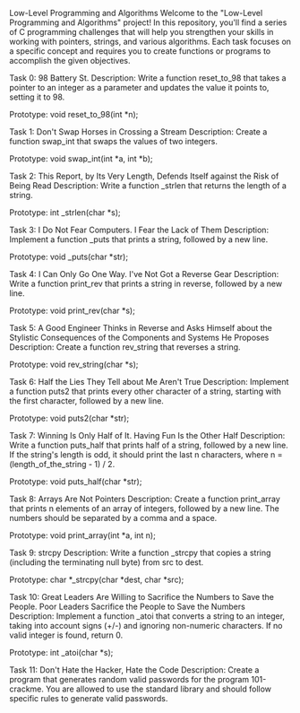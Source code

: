Low-Level Programming and Algorithms
Welcome to the "Low-Level Programming and Algorithms" project! In this repository, you'll find a series of C programming challenges that will help you strengthen your skills in working with pointers, strings, and various algorithms. Each task focuses on a specific concept and requires you to create functions or programs to accomplish the given objectives.

Task 0: 98 Battery St.
Description: Write a function reset_to_98 that takes a pointer to an integer as a parameter and updates the value it points to, setting it to 98.

Prototype: void reset_to_98(int *n);

Task 1: Don't Swap Horses in Crossing a Stream
Description: Create a function swap_int that swaps the values of two integers.

Prototype: void swap_int(int *a, int *b);

Task 2: This Report, by Its Very Length, Defends Itself against the Risk of Being Read
Description: Write a function _strlen that returns the length of a string.

Prototype: int _strlen(char *s);

Task 3: I Do Not Fear Computers. I Fear the Lack of Them
Description: Implement a function _puts that prints a string, followed by a new line.

Prototype: void _puts(char *str);

Task 4: I Can Only Go One Way. I've Not Got a Reverse Gear
Description: Write a function print_rev that prints a string in reverse, followed by a new line.

Prototype: void print_rev(char *s);

Task 5: A Good Engineer Thinks in Reverse and Asks Himself about the Stylistic Consequences of the Components and Systems He Proposes
Description: Create a function rev_string that reverses a string.

Prototype: void rev_string(char *s);

Task 6: Half the Lies They Tell about Me Aren't True
Description: Implement a function puts2 that prints every other character of a string, starting with the first character, followed by a new line.

Prototype: void puts2(char *str);

Task 7: Winning Is Only Half of It. Having Fun Is the Other Half
Description: Write a function puts_half that prints half of a string, followed by a new line. If the string's length is odd, it should print the last n characters, where n = (length_of_the_string - 1) / 2.

Prototype: void puts_half(char *str);

Task 8: Arrays Are Not Pointers
Description: Create a function print_array that prints n elements of an array of integers, followed by a new line. The numbers should be separated by a comma and a space.

Prototype: void print_array(int *a, int n);

Task 9: strcpy
Description: Write a function _strcpy that copies a string (including the terminating null byte) from src to dest.

Prototype: char *_strcpy(char *dest, char *src);

Task 10: Great Leaders Are Willing to Sacrifice the Numbers to Save the People. Poor Leaders Sacrifice the People to Save the Numbers
Description: Implement a function _atoi that converts a string to an integer, taking into account signs (+/-) and ignoring non-numeric characters. If no valid integer is found, return 0.

Prototype: int _atoi(char *s);

Task 11: Don't Hate the Hacker, Hate the Code
Description: Create a program that generates random valid passwords for the program 101-crackme. You are allowed to use the standard library and should follow specific rules to generate valid passwords.
